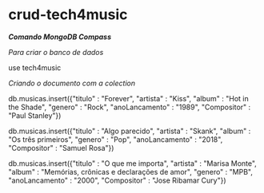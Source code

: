 # crud-tech4music

***Comando MongoDB Compass***

*Para criar o banco de dados*

use tech4music

*Criando o documento com a colection*

db.musicas.insert({"titulo" : "Forever", "artista" : "Kiss", "album" : "Hot in the Shade", "genero" : "Rock", "anoLancamento" : "1989", "Compositor" : "Paul Stanley"})

db.musicas.insert({"titulo" : "Algo parecido", "artista" : "Skank", "album" : "Os três primeiros", "genero" : "Pop", "anoLancamento" : "2018", "Compositor" : "Samuel Rosa"})
 
db.musicas.insert({"titulo" : "O que me importa", "artista" : "Marisa Monte", "album" : "Memórias, crônicas e declarações de amor", "genero" : "MPB", "anoLancamento" : "2000", "Compositor" : "Jose Ribamar Cury"})
